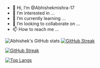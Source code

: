 - 👋 Hi, I’m @Abhishekmishra-17
- 👀 I’m interested in ...
- 🌱 I’m currently learning ...
- 💞️ I’m looking to collaborate on ...
- 📫 How to reach me ...

<!---
Abhishekmishra-17/Abhishekmishra-17 is a ✨ special ✨ repository because its `README.md` (this file) appears on your GitHub profile.
You can click the Preview link to take a look at your changes.
--->


![Abhishek's GitHub stats](https://github-readme-stats.vercel.app/api?username=Abhishekmishra-17&show_icons=true&theme=radical&count_private=true) <span>[![GitHub Streak](https://github-readme-streak-stats.herokuapp.com?user=Abhishekmishra-17&theme=radical&date_format=j%20M%5B%20Y%5D&fire=FAFF7B)](https://git.io/streak-stats) </span>

<!--- <img src="https://github-readme-stats.vercel.app/api?username=Abhishekmishra-17&show_icons=true&theme=radical&count_private=true" width="400"> --->

[![GitHub Streak](https://github-readme-streak-stats.herokuapp.com?user=Abhishekmishra-17&theme=radical&date_format=j%20M%5B%20Y%5D&fire=FAFF7B)](https://git.io/streak-stats)


<!--- ### SKyline
![Abhishek's Github Skylines](https://skyline.github.com/abhishekmishra-17/2022)
<img scr="https://skyline.github.com/abhishekmishra-17/2022" width="400"> --->

[![Top Langs](https://github-readme-stats.vercel.app/api/top-langs/?username=abhishekmishra-17&theme=radical)](https://github.com/abihshekmishra-17/github-readme-stats)


<!-- [![willianrod's wakatime stats](https://github-readme-stats.vercel.app/api/wakatime?username=abhishekmishra-17)](https://github.com/abhishekmishra-17/github-readme-stats) -->

